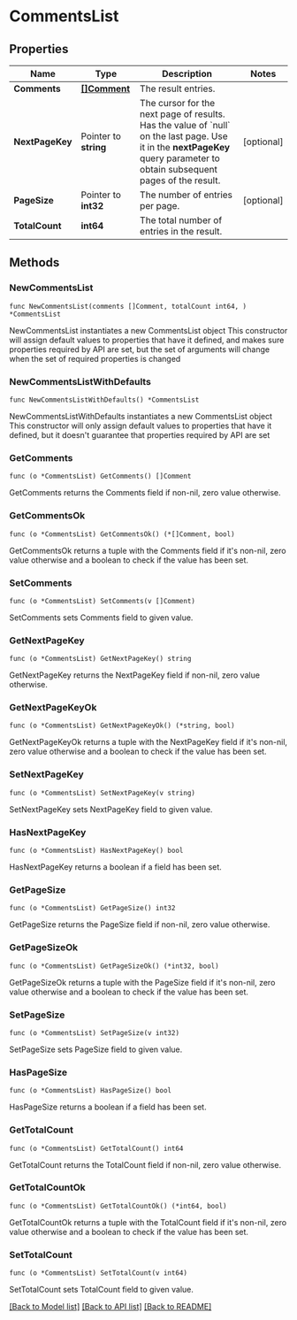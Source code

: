 # CommentsList

## Properties

Name | Type | Description | Notes
------------ | ------------- | ------------- | -------------
**Comments** | [**[]Comment**](Comment.md) | The result entries. | 
**NextPageKey** | Pointer to **string** | The cursor for the next page of results. Has the value of &#x60;null&#x60; on the last page.   Use it in the **nextPageKey** query parameter to obtain subsequent pages of the result. | [optional] 
**PageSize** | Pointer to **int32** | The number of entries per page. | [optional] 
**TotalCount** | **int64** | The total number of entries in the result. | 

## Methods

### NewCommentsList

`func NewCommentsList(comments []Comment, totalCount int64, ) *CommentsList`

NewCommentsList instantiates a new CommentsList object
This constructor will assign default values to properties that have it defined,
and makes sure properties required by API are set, but the set of arguments
will change when the set of required properties is changed

### NewCommentsListWithDefaults

`func NewCommentsListWithDefaults() *CommentsList`

NewCommentsListWithDefaults instantiates a new CommentsList object
This constructor will only assign default values to properties that have it defined,
but it doesn't guarantee that properties required by API are set

### GetComments

`func (o *CommentsList) GetComments() []Comment`

GetComments returns the Comments field if non-nil, zero value otherwise.

### GetCommentsOk

`func (o *CommentsList) GetCommentsOk() (*[]Comment, bool)`

GetCommentsOk returns a tuple with the Comments field if it's non-nil, zero value otherwise
and a boolean to check if the value has been set.

### SetComments

`func (o *CommentsList) SetComments(v []Comment)`

SetComments sets Comments field to given value.


### GetNextPageKey

`func (o *CommentsList) GetNextPageKey() string`

GetNextPageKey returns the NextPageKey field if non-nil, zero value otherwise.

### GetNextPageKeyOk

`func (o *CommentsList) GetNextPageKeyOk() (*string, bool)`

GetNextPageKeyOk returns a tuple with the NextPageKey field if it's non-nil, zero value otherwise
and a boolean to check if the value has been set.

### SetNextPageKey

`func (o *CommentsList) SetNextPageKey(v string)`

SetNextPageKey sets NextPageKey field to given value.

### HasNextPageKey

`func (o *CommentsList) HasNextPageKey() bool`

HasNextPageKey returns a boolean if a field has been set.

### GetPageSize

`func (o *CommentsList) GetPageSize() int32`

GetPageSize returns the PageSize field if non-nil, zero value otherwise.

### GetPageSizeOk

`func (o *CommentsList) GetPageSizeOk() (*int32, bool)`

GetPageSizeOk returns a tuple with the PageSize field if it's non-nil, zero value otherwise
and a boolean to check if the value has been set.

### SetPageSize

`func (o *CommentsList) SetPageSize(v int32)`

SetPageSize sets PageSize field to given value.

### HasPageSize

`func (o *CommentsList) HasPageSize() bool`

HasPageSize returns a boolean if a field has been set.

### GetTotalCount

`func (o *CommentsList) GetTotalCount() int64`

GetTotalCount returns the TotalCount field if non-nil, zero value otherwise.

### GetTotalCountOk

`func (o *CommentsList) GetTotalCountOk() (*int64, bool)`

GetTotalCountOk returns a tuple with the TotalCount field if it's non-nil, zero value otherwise
and a boolean to check if the value has been set.

### SetTotalCount

`func (o *CommentsList) SetTotalCount(v int64)`

SetTotalCount sets TotalCount field to given value.



[[Back to Model list]](../README.md#documentation-for-models) [[Back to API list]](../README.md#documentation-for-api-endpoints) [[Back to README]](../README.md)


